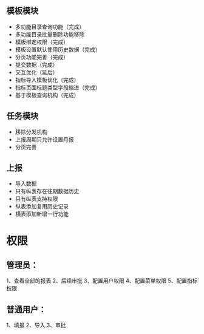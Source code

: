 ## 模板模块
+ 多功能目录查询功能（完成）
+ 多功能目录批量删除功能移除
+ 模板绑定权限（完成）
+ 模板设置默认使用历史数据（完成）
+ 分页功能完善（完成）
+ 提交数据（完成）
+ 交互优化（延后）
+ 指标导入模板优化（完成）
+ 指标页面标题类型字段缩进（完成）
+ 基于模板查询机构（完成）
## 任务模块
+ 移除分发机构
+ 上报周期只允许设置月报
+ 分页完善
## 上报
+ 导入数据
+ 只有纵表存在往期数据历史
+ 只有纵表支持权限
+ 纵表添加复用历史记录
+ 横表添加新增一行功能



# 权限
## 管理员：
1、查看全部的报表
2、后续审批
3、配置用户权限
4、配置菜单权限
5、配置指标权限

## 普通用户：
1、填报
2、导入
3、审批
